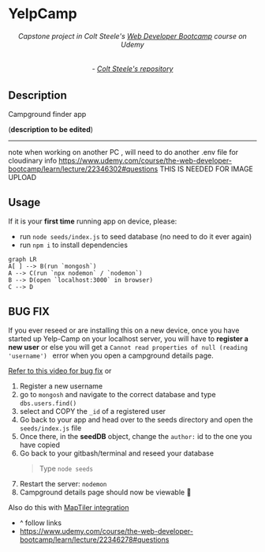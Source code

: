 # YelpCamp

###### <div align="center">Capstone project in Colt Steele's [Web Developer Bootcamp](https://www.udemy.com/course/the-web-developer-bootcamp/) course on Udemy</div>

###### <div align="center">- [Colt Steele's repository](https://github.com/Colt/YelpCamp)

</div>

## Description

Campground finder app

(**description to be edited**)

---

note when working on another PC , will need to do another .env file
for cloudinary info
https://www.udemy.com/course/the-web-developer-bootcamp/learn/lecture/22346302#questions
THIS IS NEEDED FOR IMAGE UPLOAD

## Usage

If it is your **first time** running app on device, please:

- run `node seeds/index.js` to seed database (no need to do it ever again)
- run `npm i` to install dependencies

```mermaid
graph LR
A[ ] --> B(run `mongosh`)
A --> C(run `npx nodemon` / `nodemon`)
B --> D(open `localhost:3000` in browser)
C --> D
```

## BUG FIX

If you ever reseed or are installing this on a new device, once you have started up Yelp-Camp on your localhost server, you will have to **register a new user** or else you will get a
`Cannot read properties of null (reading 'username') ` error when you open a campground details page.

[Refer to this video for bug fix](https://www.youtube.com/watch?v=JivI-zeaW9o) or

1. Register a new username
2. go to `mongosh` and navigate to the correct database and type `dbs.users.find()`
3. select and COPY the `_id` of a registered user
4. Go back to your app and head over to the seeds directory and open the `seeds/index.js` file
5. Once there, in the **seedDB** object, change the `author:` id to the one you have copied
6. Go back to your gitbash/terminal and reseed your database
   > Type `node seeds`
7. Restart the server: `nodemon`
8. Campground details page should now be viewable 🎉

Also do this with [MapTiler integration](https://zarkomaslaric.notion.site/YelpCamp-Maps-Replacement-MapTiler-819d354aa8a64058939d35b5799665a4)

- ^ follow links
- https://www.udemy.com/course/the-web-developer-bootcamp/learn/lecture/22346278#questions
